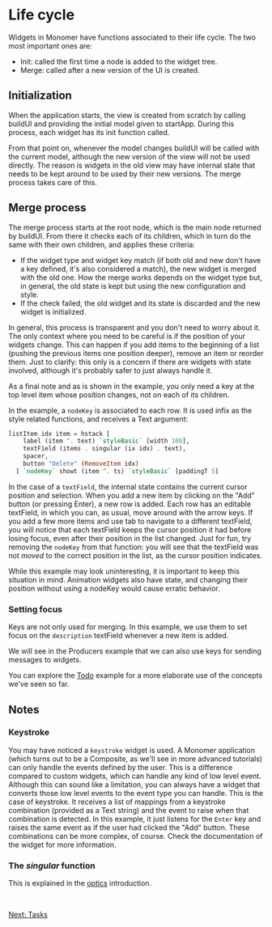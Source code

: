 # Life cycle

Widgets in Monomer have functions associated to their life cycle. The two most
important ones are:

- Init: called the first time a node is added to the widget tree.
- Merge: called after a new version of the UI is created.

## Initialization

When the application starts, the view is created from scratch by calling buildUI
and providing the initial model given to startApp. During this process, each
widget has its init function called.

From that point on, whenever the model changes buildUI will be called with the
current model, although the new version of the view will not be used directly.
The reason is widgets in the old view may have internal state that needs to be
kept around to be used by their new versions. The merge process takes care of
this.

## Merge process

The merge process starts at the root node, which is the main node returned by
buildUI. From there it checks each of its children, which in turn do the same
with their own children, and applies these criteria:

- If the widget type and widget key match (if both old and new don't have a key
  defined, it's also considered a match), the new widget is merged with the old
  one. How the merge works depends on the widget type but, in general, the old
  state is kept but using the new configuration and style.
- If the check failed, the old widget and its state is discarded and the new
  widget is initialized.

In general, this process is transparent and you don't need to worry about it.
The only context where you need to be careful is if the position of your widgets
change. This can happen if you add items to the beginning of a list (pushing the
previous items one position deeper), remove an item or reorder them. Just to
clarify: this only is a concern if there are widgets with state involved,
although it's probably safer to just always handle it.

As a final note and as is shown in the example, you only need a key at the top
level item whose position changes, not on each of its children.

In the example, a `nodeKey` is associated to each row. It is used infix as the
style related functions, and receives a Text argument:

```haskell
listItem idx item = hstack [
    label (item ^. text) `styleBasic` [width 100],
    textField (items . singular (ix idx) . text),
    spacer,
    button "Delete" (RemoveItem idx)
  ] `nodeKey` showt (item ^. ts) `styleBasic` [paddingT 5]
```

In the case of a `textField`, the internal state contains the current cursor
position and selection. When you add a new item by clicking on the "Add" button
(or pressing Enter), a new row is added. Each row has an editable textField, in
which you can, as usual, move around with the arrow keys. If you add a few more
items and use tab to navigate to a different textField, you will notice that
each textField keeps the cursor position it had before losing focus, even after
their position in the list changed. Just for fun, try removing the `nodeKey`
from that function: you will see that the textField was not _moved_ to the
correct position in the list, as the cursor position indicates.

While this example may look uninteresting, it is important to keep this
situation in mind. Animation widgets also have state, and changing their
position without using a nodeKey would cause erratic behavior.

### Setting focus

Keys are not only used for merging. In this example, we use them to set focus on
the `description` textField whenever a new item is added.

We will see in the Producers example that we can also use keys for sending
messages to widgets.

You can explore the [Todo](../examples/01-todo.md) example for a more elaborate
use of the concepts we've seen so far.

## Notes

### Keystroke

You may have noticed a `keystroke` widget is used. A Monomer application (which
turns out to be a Composite, as we'll see in more advanced tutorials) can only
handle the events defined by the user. This is a difference compared to custom
widgets, which can handle any kind of low level event. Although this can sound
like a limitation, you can always have a widget that converts those low level
events to the event type you can handle. This is the case of keystroke. It
receives a list of mappings from a keystroke combination (provided as a Text
string) and the event to raise when that combination is detected. In this
example, it just listens for the `Enter` key and raises the same event as if the
user had clicked the "Add" button. These combinations can be more complex, of
course. Check the documentation of the widget for more information.

### The _singular_ function

This is explained in the [optics](external/01-optics.md##singular) introduction.

<br/>

[Next: Tasks](04-tasks.md)
